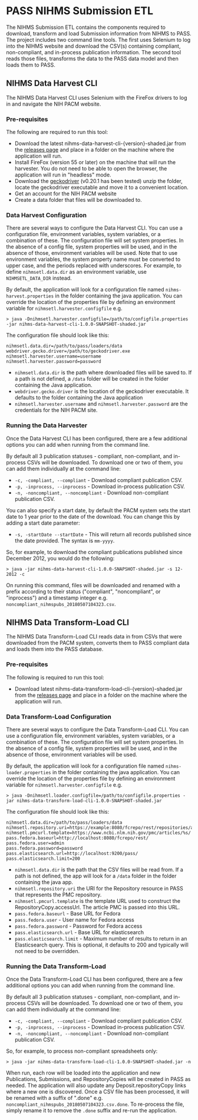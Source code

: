 # PASS NIHMS Submission ETL
The NIHMS Submission ETL contains the components required to download, transform and load Submission information from NIHMS to PASS. The project includes two command line tools. The first uses Selenium to log into the NIHMS website and download the CSV(s) containing compliant, non-compliant, and in-process publication information. The second tool reads those files, transforms the data to the PASS data model and then loads them to PASS.

## NIHMS Data Harvest CLI
The NIHMS Data Harvest CLI uses Selenium with the FireFox drivers to log in and navigate the NIH PACM website. 

### Pre-requisites
The following are required to run this tool:
* Download the latest nihms-data-harvest-cli-{version}-shaded.jar from the [releases page](https://github.com/OA-PASS/nihms-submission-etl/releases) and place in a folder on the machine where the application will run.
* Install FireFox (version 55 or later) on the machine that will run the harvester. You do not need to be able to open the browser, the application will run in "headless" mode.
* Download the [geckodriver](https://github.com/mozilla/geckodriver/releases/tag/v0.20.1) (v0.20.1 has been tested) unzip the folder, locate the geckodriver executable and move it to a convenient location.
* Get an account for the NIH PACM website
* Create a data folder that files will be downloaded to.

### Data Harvest Configuration
There are several ways to configure the Data Harvest CLI. You can use a configuration file, environment variables, system variables, or a combination of these. The configuration file will set system properties. In the absence of a config file, system properties will be used, and in the absence of those, environment variables will be used. Note that to use environment variables, the system property name must be converted to upper case, and the periods replaced with underscores. For example, to define `nihmsetl.data.dir` as an environment variable, use `NIHMSETL_DATA_DIR` instead.

By default, the application will look for a configuration file named `nihms-harvest.properties` in the folder containing the java application. You can override the location of the properties file by defining an environment variable for `nihmsetl.harvester.configfile` e.g. 
```
> java -Dnihmsetl.harvester.configfile=/path/to/configfile.properties -jar nihms-data-harvest-cli-1.0.0-SNAPSHOT-shaded.jar 
```

The configuration file should look like this: 
```
nihmsetl.data.dir=/path/to/pass/loaders/data
webdriver.gecko.driver=/path/to/geckodriver.exe
nihmsetl.harvester.username=username
nihmsetl.harvester.password=password
```

* `nihmsetl.data.dir` is the path where downloaded files will be saved to. If a path is not defined, a `/data` folder will be created in the folder containing the Java application. 
* `webdriver.gecko.driver` is the location of the geckodriver executable. It defaults to the folder containing the Java application 
* `nihmsetl.harvester.username` and `nihmsetl.harvester.password` are the credentials for the NIH PACM site.

### Running the Data Harvester
Once the Data Harvest CLI has been configured, there are a few additional options you can add when running from the command line.

By default all 3 publication statuses - compliant, non-compliant, and in-process CSVs will be downloaded. To download one or two of them, you can add them individually at the command line:
* `-c, -compliant, --compliant` - Download compliant publication CSV. 
* `-p, -inprocess, --inprocess` - Download in-process publication CSV. 
* `-n, -noncompliant, --noncompliant` - Download non-compliant publication CSV. 

You can also specify a start date, by default the PACM system sets the start date to 1 year prior to the date of the download. You can change this by adding a start date parameter:
* `-s, -startDate --startDate` - This will return all records published since the date provided. The syntax is `mm-yyyy`.

So, for example, to download the compliant publications published since December 2012, you would do the following:
```
> java -jar nihms-data-harvest-cli-1.0.0-SNAPSHOT-shaded.jar -s 12-2012 -c
```

On running this command, files will be downloaded and renamed with a prefix according to their status ("compliant", "noncompliant", or "inprocess") and a timestamp integer e.g. `noncompliant_nihmspubs_20180507104323.csv`.

## NIHMS Data Transform-Load CLI
The NIHMS Data Transform-Load CLI reads data in from CSVs that were downloaded from the PACM system, converts them to PASS compliant data and loads them into the PASS database. 

### Pre-requisites
The following is required to run this tool:
* Download latest nihms-data-transform-load-cli-{version}-shaded.jar from the [releases page](https://github.com/OA-PASS/nihms-submission-etl/releases) and place in a folder on the machine where the application will run. 

### Data Transform-Load Configuration
There are several ways to configure the Data Transform-Load CLI. You can use a configuration file, environment variables, system variables, or a combination of these. The configuration file will set system properties. In the absence of a config file, system properties will be used, and in the absence of those, environment variables will be used.

By default, the application will look for a configuration file named `nihms-loader.properties` in the folder containing the java application. You can override the location of the properties file by defining an environment variable for `nihmsetl.harvester.configfile` e.g. 
```
> java -Dnihmsetl.loader.configfile=/path/to/configfile.properties -jar nihms-data-transform-load-cli-1.0.0-SNAPSHOT-shaded.jar 
```

The configuration file should look like this: 
```
nihmsetl.data.dir=/path/to/pass/loaders/data
nihmsetl.repository.uri=https://example:8080/fcrepo/rest/repositories/aaa/bbb/ccc
nihmsetl.pmcurl.template=https://www.ncbi.nlm.nih.gov/pmc/articles/%s/
pass.fedora.baseurl=http://localhost:8080/fcrepo/rest/
pass.fedora.user=admin
pass.fedora.password=password
pass.elasticsearch.url=http://localhost:9200/pass/
pass.elasticsearch.limit=200
```

* `nihmsetl.data.dir` is the path that the CSV files will be read from. If a path is not defined, the app will look for a `/data` folder in the folder containing the java app.
* `nihmsetl.repository.uri` the URI for the Repository resource in PASS that represents the PMC repository.
* `nihmsetl.pmcurl.template` is the template URL used to construct the RepositoryCopy.accessUrl. The article PMC is passed into this URL.
* `pass.fedora.baseurl` - Base URL for Fedora
* `pass.fedora.user` - User name for Fedora access
* `pass.fedora.password` - Password for Fedora access
* `pass.elasticsearch.url` - Base URL for elasticsearch 
* `pass.elasticsearch.limit` - Maximum number of results to return in an Elasticsearch query. This is optional, it defaults to 200 and typically will not need to be overridden.

### Running the Data Transform-Load
Once the Data Transform-Load CLI has been configured, there are a few additional options you can add when running from the command line.

By default all 3 publication statuses - compliant, non-compliant, and in-process CSVs will be downloaded. To download one or two of them, you can add them individually at the command line:
* `-c, -compliant, --compliant` - Download compliant publication CSV. 
* `-p, -inprocess, --inprocess` - Download in-process publication CSV. 
* `-n, -noncompliant, --noncompliant` - Download non-compliant publication CSV. 

So, for example, to process non-compliant spreadsheets only:
```
> java -jar nihms-data-transform-load-cli-1.0.0-SNAPSHOT-shaded.jar -n
```

When run, each row will be loaded into the application and new Publications, Submissions, and RepositoryCopies will be created in PASS as needed. The application will also update any Deposit.repositoryCopy links where a new one is discovered. Once a CSV file has been processed, it will be renamed with a suffix of ".done" e.g. `noncompliant_nihmspubs_20180507104323.csv.done`. To re-process the file, simply rename it to remove the `.done` suffix and re-run the application.